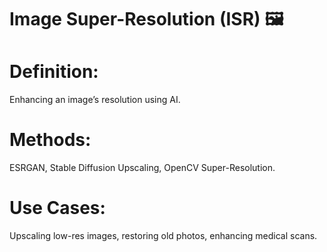 # Image Super-Resolution (ISR) 🖼️
# Definition: 
  Enhancing an image’s resolution using AI.
# Methods: 
  ESRGAN, Stable Diffusion Upscaling, OpenCV Super-Resolution.
# Use Cases: 
  Upscaling low-res images, restoring old photos, enhancing medical scans.
